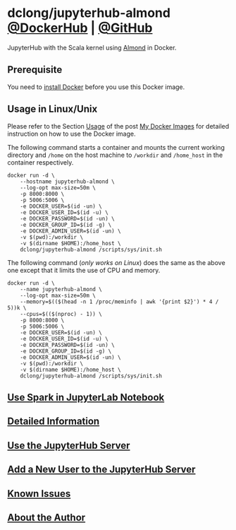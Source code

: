 # dclong/jupyterhub-almond [@DockerHub](https://hub.docker.com/r/dclong/jupyterhub-almond/) | [@GitHub](https://github.com/dclong/docker-jupyterhub-almond)

JupyterHub with the Scala kernel using [Almond](https://github.com/almond-sh/almond) in Docker. 

## Prerequisite
You need to [install Docker](http://www.legendu.net/en/blog/docker-installation/) before you use this Docker image.


## Usage in Linux/Unix

Please refer to the Section
[Usage](http://www.legendu.net/en/blog/my-docker-images/#usage)
of the post [My Docker Images](http://www.legendu.net/en/blog/my-docker-images/) 
for detailed instruction on how to use the Docker image.

The following command starts a container 
and mounts the current working directory and `/home` on the host machine 
to `/workdir` and `/home_host` in the container respectively.
```
docker run -d \
    --hostname jupyterhub-almond \
    --log-opt max-size=50m \
    -p 8000:8000 \
    -p 5006:5006 \
    -e DOCKER_USER=$(id -un) \
    -e DOCKER_USER_ID=$(id -u) \
    -e DOCKER_PASSWORD=$(id -un) \
    -e DOCKER_GROUP_ID=$(id -g) \
    -e DOCKER_ADMIN_USER=$(id -un) \
    -v $(pwd):/workdir \
    -v $(dirname $HOME):/home_host \
    dclong/jupyterhub-almond /scripts/sys/init.sh
```
The following command (*only works on Linux*) does the same as the above one 
except that it limits the use of CPU and memory.
```
docker run -d \
    --name jupyterhub-almond \
    --log-opt max-size=50m \
    --memory=$(($(head -n 1 /proc/meminfo | awk '{print $2}') * 4 / 5))k \
    --cpus=$(($(nproc) - 1)) \
    -p 8000:8000 \
    -p 5006:5006 \
    -e DOCKER_USER=$(id -un) \
    -e DOCKER_USER_ID=$(id -u) \
    -e DOCKER_PASSWORD=$(id -un) \
    -e DOCKER_GROUP_ID=$(id -g) \
    -e DOCKER_ADMIN_USER=$(id -un) \
    -v $(pwd):/workdir \
    -v $(dirname $HOME):/home_host \
    dclong/jupyterhub-almond /scripts/sys/init.sh
```
## [Use Spark in JupyterLab Notebook](http://www.legendu.net/en/blog/my-docker-images/#use-spark-in-jupyterlab-notebook)

## [Detailed Information](http://www.legendu.net/en/blog/my-docker-images/#list-of-images-and-detailed-information) 

## [Use the JupyterHub Server](http://www.legendu.net/en/blog/my-docker-images/#use-the-jupyterhub-server)

## [Add a New User to the JupyterHub Server](http://www.legendu.net/en/blog/my-docker-images/#add-a-new-user-to-the-jupyterhub-server)

## [Known Issues](http://www.legendu.net/en/blog/my-docker-images/#known-issues)

## [About the Author](http://www.legendu.net/pages/about)

